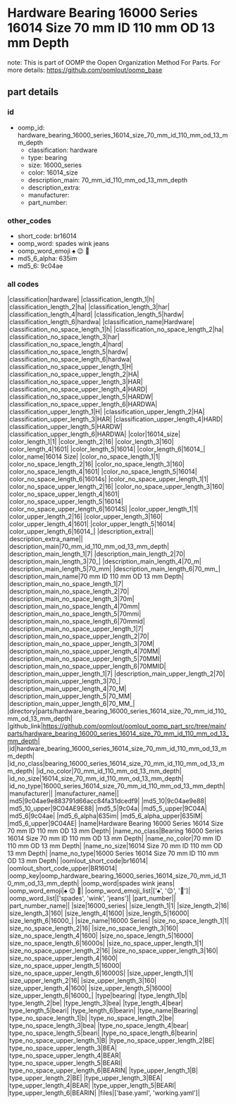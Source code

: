 # Hardware Bearing 16000 Series 16014 Size 70 mm ID 110 mm OD 13 mm Depth  

note: This is part of OOMP the Oopen Organization Method For Parts. For more details: https://github.com/oomlout/oomp_base

##  part details





### id
* oomp_id: hardware_bearing_16000_series_16014_size_70_mm_id_110_mm_od_13_mm_depth
  * classification: hardware
  * type: bearing
  * size: 16000_series
  * color: 16014_size
  * description_main: 70_mm_id_110_mm_od_13_mm_depth
  * description_extra: 
  * manufacturer: 
  * part_number: 

### other_codes
* short_code: br16014
* oomp_word: spades wink jeans
* oomp_word_emoji :spades: :wink: :jeans:
* md5_6_alpha: 635im
* md5_6: 9c04ae

### all codes 
|classification|hardware|
|classification_length_1|h|
|classification_length_2|ha|
|classification_length_3|har|
|classification_length_4|hard|
|classification_length_5|hardw|
|classification_length_6|hardwa|
|classification_name|Hardware|
|classification_no_space_length_1|h|
|classification_no_space_length_2|ha|
|classification_no_space_length_3|har|
|classification_no_space_length_4|hard|
|classification_no_space_length_5|hardw|
|classification_no_space_length_6|hardwa|
|classification_no_space_upper_length_1|H|
|classification_no_space_upper_length_2|HA|
|classification_no_space_upper_length_3|HAR|
|classification_no_space_upper_length_4|HARD|
|classification_no_space_upper_length_5|HARDW|
|classification_no_space_upper_length_6|HARDWA|
|classification_upper_length_1|H|
|classification_upper_length_2|HA|
|classification_upper_length_3|HAR|
|classification_upper_length_4|HARD|
|classification_upper_length_5|HARDW|
|classification_upper_length_6|HARDWA|
|color|16014_size|
|color_length_1|1|
|color_length_2|16|
|color_length_3|160|
|color_length_4|1601|
|color_length_5|16014|
|color_length_6|16014_|
|color_name|16014 Size|
|color_no_space_length_1|1|
|color_no_space_length_2|16|
|color_no_space_length_3|160|
|color_no_space_length_4|1601|
|color_no_space_length_5|16014|
|color_no_space_length_6|16014s|
|color_no_space_upper_length_1|1|
|color_no_space_upper_length_2|16|
|color_no_space_upper_length_3|160|
|color_no_space_upper_length_4|1601|
|color_no_space_upper_length_5|16014|
|color_no_space_upper_length_6|16014S|
|color_upper_length_1|1|
|color_upper_length_2|16|
|color_upper_length_3|160|
|color_upper_length_4|1601|
|color_upper_length_5|16014|
|color_upper_length_6|16014_|
|description_extra||
|description_extra_name||
|description_main|70_mm_id_110_mm_od_13_mm_depth|
|description_main_length_1|7|
|description_main_length_2|70|
|description_main_length_3|70_|
|description_main_length_4|70_m|
|description_main_length_5|70_mm|
|description_main_length_6|70_mm_|
|description_main_name|70 mm ID 110 mm OD 13 mm Depth|
|description_main_no_space_length_1|7|
|description_main_no_space_length_2|70|
|description_main_no_space_length_3|70m|
|description_main_no_space_length_4|70mm|
|description_main_no_space_length_5|70mmi|
|description_main_no_space_length_6|70mmid|
|description_main_no_space_upper_length_1|7|
|description_main_no_space_upper_length_2|70|
|description_main_no_space_upper_length_3|70M|
|description_main_no_space_upper_length_4|70MM|
|description_main_no_space_upper_length_5|70MMI|
|description_main_no_space_upper_length_6|70MMID|
|description_main_upper_length_1|7|
|description_main_upper_length_2|70|
|description_main_upper_length_3|70_|
|description_main_upper_length_4|70_M|
|description_main_upper_length_5|70_MM|
|description_main_upper_length_6|70_MM_|
|directory|parts/hardware_bearing_16000_series_16014_size_70_mm_id_110_mm_od_13_mm_depth|
|github_link|https://github.com/oomlout/oomlout_oomp_part_src/tree/main/parts/hardware_bearing_16000_series_16014_size_70_mm_id_110_mm_od_13_mm_depth|
|id|hardware_bearing_16000_series_16014_size_70_mm_id_110_mm_od_13_mm_depth|
|id_no_class|bearing_16000_series_16014_size_70_mm_id_110_mm_od_13_mm_depth|
|id_no_color|70_mm_id_110_mm_od_13_mm_depth|
|id_no_size|16014_size_70_mm_id_110_mm_od_13_mm_depth|
|id_no_type|16000_series_16014_size_70_mm_id_110_mm_od_13_mm_depth|
|manufacturer||
|manufacturer_name||
|md5|9c04ae9e883791d66acc84fa31dcedf9|
|md5_10|9c04ae9e88|
|md5_10_upper|9C04AE9E88|
|md5_5|9c04a|
|md5_5_upper|9C04A|
|md5_6|9c04ae|
|md5_6_alpha|635im|
|md5_6_alpha_upper|635IM|
|md5_6_upper|9C04AE|
|name|Hardware Bearing 16000 Series 16014 Size 70 mm ID 110 mm OD 13 mm Depth|
|name_no_class|Bearing 16000 Series 16014 Size 70 mm ID 110 mm OD 13 mm Depth|
|name_no_color|70 mm ID 110 mm OD 13 mm Depth|
|name_no_size|16014 Size 70 mm ID 110 mm OD 13 mm Depth|
|name_no_type|16000 Series 16014 Size 70 mm ID 110 mm OD 13 mm Depth|
|oomlout_short_code|br16014|
|oomlout_short_code_upper|BR16014|
|oomp_key|oomp_hardware_bearing_16000_series_16014_size_70_mm_id_110_mm_od_13_mm_depth|
|oomp_word|spades wink jeans|
|oomp_word_emoji|:spades: :wink: :jeans:|
|oomp_word_emoji_list|[':spades:', ':wink:', ':jeans:']|
|oomp_word_list|['spades', 'wink', 'jeans']|
|part_number||
|part_number_name||
|size|16000_series|
|size_length_1|1|
|size_length_2|16|
|size_length_3|160|
|size_length_4|1600|
|size_length_5|16000|
|size_length_6|16000_|
|size_name|16000 Series|
|size_no_space_length_1|1|
|size_no_space_length_2|16|
|size_no_space_length_3|160|
|size_no_space_length_4|1600|
|size_no_space_length_5|16000|
|size_no_space_length_6|16000s|
|size_no_space_upper_length_1|1|
|size_no_space_upper_length_2|16|
|size_no_space_upper_length_3|160|
|size_no_space_upper_length_4|1600|
|size_no_space_upper_length_5|16000|
|size_no_space_upper_length_6|16000S|
|size_upper_length_1|1|
|size_upper_length_2|16|
|size_upper_length_3|160|
|size_upper_length_4|1600|
|size_upper_length_5|16000|
|size_upper_length_6|16000_|
|type|bearing|
|type_length_1|b|
|type_length_2|be|
|type_length_3|bea|
|type_length_4|bear|
|type_length_5|beari|
|type_length_6|bearin|
|type_name|Bearing|
|type_no_space_length_1|b|
|type_no_space_length_2|be|
|type_no_space_length_3|bea|
|type_no_space_length_4|bear|
|type_no_space_length_5|beari|
|type_no_space_length_6|bearin|
|type_no_space_upper_length_1|B|
|type_no_space_upper_length_2|BE|
|type_no_space_upper_length_3|BEA|
|type_no_space_upper_length_4|BEAR|
|type_no_space_upper_length_5|BEARI|
|type_no_space_upper_length_6|BEARIN|
|type_upper_length_1|B|
|type_upper_length_2|BE|
|type_upper_length_3|BEA|
|type_upper_length_4|BEAR|
|type_upper_length_5|BEARI|
|type_upper_length_6|BEARIN|
|files|['base.yaml', 'working.yaml']|
